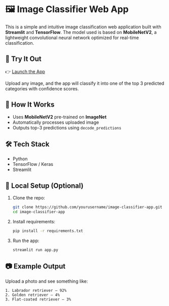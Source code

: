 # 🖼️ Image Classifier Web App

This is a simple and intuitive image classification web application built with **Streamlit** and **TensorFlow**. The model used is based on **MobileNetV2**, a lightweight convolutional neural network optimized for real-time classification.

## 🚀 Try It Out

👉 [Launch the App](https://imageclassifier-5mbnyx3zqea8mqqxq2odyr.streamlit.app/)

Upload any image, and the app will classify it into one of the top 3 predicted categories with confidence scores.

## 🔧 How It Works

- Uses **MobileNetV2** pre-trained on **ImageNet**
- Automatically processes uploaded image
- Outputs top-3 predictions using `decode_predictions`

## 🛠️ Tech Stack

- Python
- TensorFlow / Keras
- Streamlit

## 📁 Local Setup (Optional)

1. Clone the repo:
   ```bash
   git clone https://github.com/yourusername/image-classifier-app.git
   cd image-classifier-app
   ```

2. Install requirements:
   ```bash
   pip install -r requirements.txt
   ```

3. Run the app:
   ```bash
   streamlit run app.py
   ```

## 📷 Example Output

Upload a photo and see something like:
```
1. Labrador retriever — 92%
2. Golden retriever — 4%
3. Flat-coated retriever — 3%
